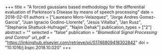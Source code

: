 +++
title = "A forced gaussians based methodology for the differential evaluation of Parkinson's Disease by means of speech processing"
date = 2018-02-01
authors = ["Laureano Moro-Velazquez", "Jorge Andres Gomez-Garcia", "Juan Ignacio Godino-Llorente", "Jesús Villalba", "Jan Rusz", "Stephanie Shattuck-Hufnagel", "Najim Dehak"]
publication_types = ["2"]
abstract = ""
selected = "false"
publication = "*Biomedical Signal Processing and Control*"
url_pdf = "https://linkinghub.elsevier.com/retrieve/pii/S1746809418302842"
doi = "10.1016/j.bspc.2018.10.020"
+++

